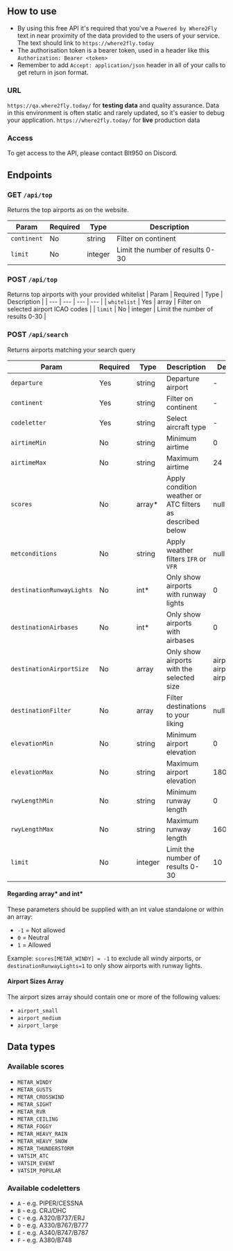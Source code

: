 ## How to use
- By using this free API it's required that you've a `Powered by Where2Fly` text in near proximity of the data provided to the users of your service. The text should link to `https://where2fly.today`
- The authorisation token is a bearer token, used in a header like this `Authorization: Bearer <token>`
- Remember to add `Accept: application/json` header in all of your calls to get return in json format.

### URL
`https://qa.where2fly.today/` for **testing data** and quality assurance. Data in this environment is often static and rarely updated, so it's easier to debug your application.
`https://where2fly.today/` for **live** production data

### Access
To get access to the API, please contact Blt950 on Discord.

## Endpoints
### GET `/api/top`
Returns the top airports as on the website.

| Param | Required | Type | Description |
| --- | --- | --- | --- |
| `continent` | No | string | Filter on continent |
| `limit` | No | integer | Limit the number of results 0-30 |

### POST `/api/top`
Returns top airports with your provided whitelist
| Param | Required | Type | Description |
| --- | --- | --- | --- |
| `whitelist` | Yes | array | Filter on selected airport ICAO codes |
| `limit` | No | integer | Limit the number of results 0-30 |

### POST `/api/search`
Returns airports matching your search query

| Param | Required | Type | Description | Default value |
| --- | --- | --- | --- | --- |
| `departure` | Yes | string | Departure airport | - |
| `continent` | Yes | string | Filter on continent | - |
| `codeletter` | Yes | string | Select aircraft type | - |
| `airtimeMin` | No | string | Minimum airtime | 0 |
| `airtimeMax` | No | string | Maximum airtime | 24 |
| `scores` | No | array* | Apply condition weather or ATC filters as described below | null |
| `metconditions` | No | string | Apply weather filters `IFR` or `VFR` | null |
| `destinationRunwayLights` | No | int* | Only show airports with runway lights | 0 |
| `destinationAirbases` | No | int* | Only show airports with airbases | 0 |
| `destinationAirportSize` | No | array | Only show airports with the selected size | airport_small, airport_medium, airport_large |
| `destinationFilter` | No | array | Filter destinations to your liking | null |
| `elevationMin` | No | string | Minimum airport elevation | 0 |
| `elevationMax` | No | string | Maximum airport elevation | 18000 |
| `rwyLengthMin` | No | string | Minimum runway length | 0 |
| `rwyLengthMax` | No | string | Maximum runway length | 16000 |
| `limit` | No | integer | Limit the number of results 0-30 | 10 |

#### Regarding array* and int*
These parameters should be supplied with an int value standalone or within an array:
- `-1` = Not allowed
- `0` = Neutral
- `1` = Allowed

Example: `scores[METAR_WINDY] = -1` to exclude all windy airports, or `destinationRunwayLights=1` to only show airports with runway lights.

#### Airport Sizes Array
The airport sizes array should contain one or more of the following values:
- `airport_small`
- `airport_medium`
- `airport_large`


## Data types

### Available scores

- `METAR_WINDY`
- `METAR_GUSTS`
- `METAR_CROSSWIND`
- `METAR_SIGHT`
- `METAR_RVR`
- `METAR_CEILING`
- `METAR_FOGGY`
- `METAR_HEAVY_RAIN`
- `METAR_HEAVY_SNOW`
- `METAR_THUNDERSTORM`
- `VATSIM_ATC`
- `VATSIM_EVENT`
- `VATSIM_POPULAR`

### Available codeletters
- `A` - e.g. PIPER/CESSNA
- `B` - e.g. CRJ/DHC
- `C` - e.g. A320/B737/ERJ
- `D` - e.g. A330/B767/B777
- `E` - e.g. A340/B747/B787
- `F` - e.g. A380/B748